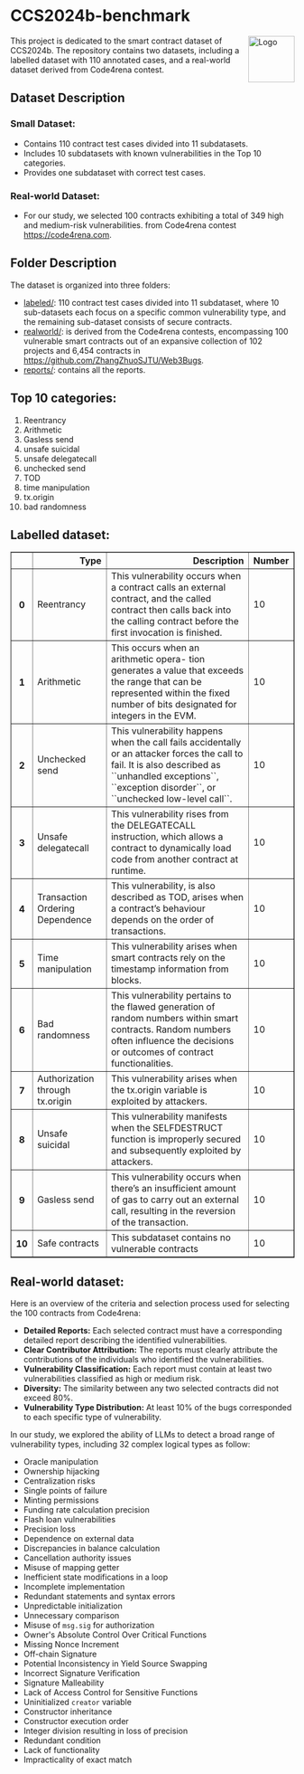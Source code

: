 # CCS2024b-benchmark
<a href="https://openai.com/product/dall-e-2"><img src="resources/logo.png" alt="Logo" align="right" width="82"/></a>

This project is dedicated to the smart contract dataset of CCS2024b. The repository contains two datasets, including a labelled dataset with 110 annotated cases, and a real-world dataset derived from Code4rena contest.


## Dataset Description

### Small Dataset:
- Contains 110 contract test cases divided into 11 subdatasets.
- Includes 10 subdatasets with known vulnerabilities in the Top 10 categories.
- Provides one subdataset with correct test cases.

### Real-world Dataset:
- For our study, we selected 100 contracts exhibiting a total of 349 high and medium-risk vulnerabilities. from Code4rena contest https://code4rena.com.

## Folder Description
The dataset is organized into three folders:
+ [labeled/](labeled/): 110 contract test cases divided into 11 subdataset,  where 10 sub-datasets each focus on a specific common vulnerability type, and the remaining sub-dataset consists of secure contracts.
+ [realworld/](realworld/): is derived from the Code4rena contests, encompassing 100 vulnerable smart contracts out of an expansive collection of 102 projects and 6,454 contracts in https://github.com/ZhangZhuoSJTU/Web3Bugs.
+ [reports/](reports/): contains all the reports.


## Top 10 categories:
1. Reentrancy
2. Arithmetic
3. Gasless send
4. unsafe suicidal
5. unsafe delegatecall
6. unchecked send
7. TOD
8. time manipulation
9. tx.origin
10. bad randomness


## Labelled dataset:
<div>
<table border="1" class="dataframe">
  <thead>
    <tr style="text-align: right;">
      <th></th>
      <th>Type</th>
      <th>Description</th>
      <th>Number</th>
    </tr>
  </thead>
  <tbody>
    <tr>
      <th>0</th>
      <td>Reentrancy</td>
      <td>This vulnerability occurs when a contract calls an external contract, and the called contract then calls back into the calling contract before the first invocation is finished. </td>
      <td>10</td>   
    </tr>
    <tr>
      <th>1</th>
      <td>Arithmetic</td>
      <td>This occurs when an arithmetic opera- tion generates a value that exceeds the range that can be represented within the fixed number of bits designated for integers in the EVM. </td>
      <td>10</td>
    </tr>
    <tr>
      <th>2</th>
      <td>Unchecked send</td>
      <td>This vulnerability happens when the call fails accidentally or an attacker forces the call to fail. It is also described as ``unhandled exceptions``, ``exception disorder``, or ``unchecked low-level call``.</td>
      <td>10</td>
    </tr>
    <tr>
      <th>3</th>
      <td>Unsafe delegatecall</td>
      <td>This vulnerability rises from the DELEGATECALL instruction, which allows a contract to dynamically load code from another contract at runtime.</td>
      <td>10</td>
    </tr>
    <tr>
      <th>4</th>
      <td>Transaction Ordering Dependence</td>
      <td>This vulnerability, is also described as TOD, arises when a contract’s behaviour depends on the order of transactions.</td>
      <td>10</td>
    </tr>
      <tr>
      <th>5</th>
      <td>Time manipulation</td>
      <td>This vulnerability arises when smart contracts rely on the timestamp information from blocks.</td>
      <td>10</td>
    </tr>
    <tr>
      <th>6</th>
      <td>Bad randomness</td>
      <td>This vulnerability pertains to the flawed generation of random numbers within smart contracts. Random numbers often influence the decisions or outcomes of contract functionalities. </td>
      <td>10</td>
    </tr>
    <tr>
      <th>7</th>
      <td>Authorization through tx.origin</td>
      <td>This vulnerability arises when the tx.origin variable is exploited by attackers. </td>
      <td>10</td>
    </tr>
      <tr>
      <th>8</th>
      <td>Unsafe suicidal</td>
      <td>This vulnerability manifests when the SELFDESTRUCT function is improperly secured and subsequently exploited by attackers. </td>
      <td>10</td>
    </tr>
        <tr>
      <th>9</th>
      <td>Gasless send</td>
      <td>This vulnerability occurs when there’s an insufficient amount of gas to carry out an external call, resulting in the reversion of the transaction.</td>
      <td>10</td>
    </tr>
        <tr>
      <th>10</th>
      <td>Safe contracts</td>
      <td>This subdataset contains no vulnerable contracts</td>
      <td>10</td>
    </tr>
  </tbody>
</table>
</div>

## Real-world dataset:
Here is an overview of the criteria and selection process used for selecting the 100 contracts from Code4rena:

- **Detailed Reports:** Each selected contract must have a corresponding detailed report describing the identified vulnerabilities.
- **Clear Contributor Attribution:** The reports must clearly attribute the contributions of the individuals who identified the vulnerabilities.
- **Vulnerability Classification:** Each report must contain at least two vulnerabilities classified as high or medium risk.
- **Diversity:** The similarity between any two selected contracts did not exceed 80%.
- **Vulnerability Type Distribution:** At least 10% of the bugs corresponded to each specific type of vulnerability.

In our study, we explored the ability of LLMs to detect a broad range of vulnerability types, including 32 complex logical types as follow:

- Oracle manipulation
- Ownership hijacking
- Centralization risks
- Single points of failure
- Minting permissions
- Funding rate calculation precision
- Flash loan vulnerabilities
- Precision loss
- Dependence on external data
- Discrepancies in balance calculation
- Cancellation authority issues
- Misuse of mapping getter
- Inefficient state modifications in a loop
- Incomplete implementation
- Redundant statements and syntax errors
- Unpredictable initialization
- Unnecessary comparison
- Misuse of `msg.sig` for authorization
- Owner's Absolute Control Over Critical Functions
- Missing Nonce Increment
- Off-chain Signature
- Potential Inconsistency in Yield Source Swapping
- Incorrect Signature Verification
- Signature Malleability
- Lack of Access Control for Sensitive Functions
- Uninitialized `creator` variable
- Constructor inheritance
- Constructor execution order
- Integer division resulting in loss of precision
- Redundant condition
- Lack of functionality
- Impracticality of exact match

